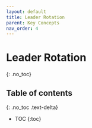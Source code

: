 ```yaml
---
layout: default
title: Leader Rotation
parent: Key Concepts
nav_order: 4
---
```


# Leader Rotation
{: .no_toc}

## Table of contents
{: .no_toc .text-delta}

* TOC
{:toc}

